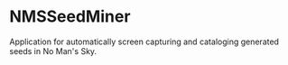 # NMSSeedMiner
Application for automatically screen capturing and cataloging generated seeds in No Man's Sky.
